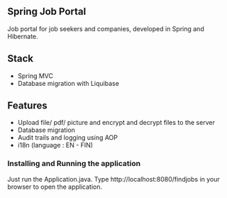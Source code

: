 ## Spring Job Portal

Job portal for job seekers and companies, developed in Spring and Hibernate.


## Stack 
+ Spring MVC 
+ Database migration with Liquibase 


## Features 
+ Upload file/ pdf/ picture and encrypt and decrypt files to the server 
+ Database migration 
+ Audit trails and logging using AOP
+ i18n (language : EN - FIN)

### Installing and Running the application

Just run the Application.java.
Type http://localhost:8080/findjobs in your browser to open the application.
